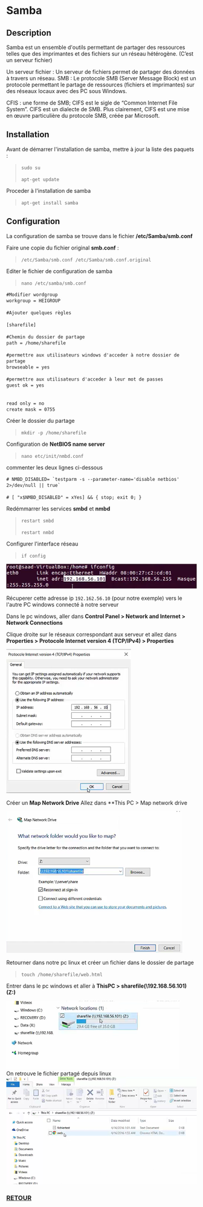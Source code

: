 
# Samba

## Description

Samba est un ensemble d'outils permettant de partager des ressources telles que des imprimantes
et des fichiers sur un réseau hétérogène. (C’est un serveur fichier)

Un serveur fichier : Un serveur de fichiers permet de partager des données à travers un réseau.
SMB : Le protocole SMB (Server Message Block) est un protocole permettant le partage de
ressources (fichiers et imprimantes) sur des réseaux locaux avec des PC sous Windows.

CFIS : une forme de SMB; CIFS est le sigle de “Common Internet File System”. CIFS est un
dialecte de SMB. Plus clairement, CIFS est une mise en œuvre particulière du protocole SMB,
créée par Microsoft.

## Installation

Avant de démarrer l'installation de samba, mettre à jour la liste des paquets :
> `sudo su`
>
> `apt-get update`

Proceder à l'installation de samba

> `apt-get install samba`

## Configuration
La configuration de samba se trouve dans le fichier **/etc/Samba/smb.conf**

Faire une copie du fichier original **smb.conf** :

> `/etc/Samba/smb.conf /etc/Samba/smb.conf.original`

Editer le fichier de configuration de samba
> `nano /etc/samba/smb.conf`

```
#Modifier wordgroup
workgroup = HEIGROUP

#Ajouter quelques règles

[sharefile]

#Chemin du dossier de partage
path = /home/sharefile

#permettre aux utilisateurs windows d'acceder à notre dossier de partage
browseable = yes

#permettre aux utilisateurs d'acceder à leur mot de passes
guest ok = yes


read only = no
create mask = 0755

```

Créer le dossier du partage

> `mkdir -p /home/sharefile`

Configuration de **NetBIOS name server**

> `nano etc/init/nmbd.conf`

commenter les deux lignes ci-dessous
```
# NMBD_DISABLED= `testparm -s --parameter-name='disable netbios' 2>/dev/null || true`

# [ "x$NMBD_DISABLED" = xYes] && { stop; exit 0; }
```

Redémmarrer les services **smbd** et **nmbd**
>`restart smbd`
>
>`restart nmbd`

Configurer l'interface réseau

>`if config`

![ifconfig](images/ifconfigsamba.png)

Récuperer cette adresse ip `192.162.56.10` (pour notre exemple) vers le l'autre PC windows connecté à notre serveur

Dans le pc windows, aller dans **Control Panel > Network and Internet > Network Connections**

Clique droite sur le réseaux correspondant aux serveur et allez dans **Properties > Protocole Internet version 4 (TCP/IPv4) > Properties**

![network](images/network.png)

Créer un **Map Network Drive**
Allez dans **This PC > Map network drive

![MapNetworkDrive](images/MND.png)

Retourner dans notre pc linux et créer un fichier dans le dossier de partage

>`touch /home/sharefile/web.html`

Entrer dans le pc windows et aller à **ThisPC > sharefile(\\192.168.56.101) (Z:)**

![](images/sharefile.png)
<br>
On retrouve le fichier partagé depuis linux <br>
![](images/sharefile2.png)

### <a href='https://github.com/fenohei/SYS1/blob/main/README.md'> RETOUR</a>
